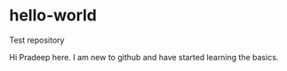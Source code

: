 # hello-world
Test repository

Hi Pradeep here. I am new to github and have started learning the basics.
